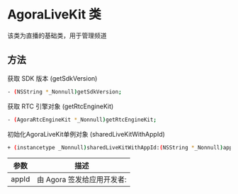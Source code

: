# AgoraLiveKit 类
该类为直播的基础类，用于管理频道

## 方法

获取 SDK 版本 (getSdkVersion)

```bash
- (NSString *_Nonnull)getSdkVersion;
```

获取 RTC 引擎对象 (getRtcEngineKit)

```bash
- (AgoraRtcEngineKit *_Nonnull)getRtcEngineKit;
```

初始化AgoraLiveKit单例对象 (sharedLiveKitWithAppId)

```bash
+ (instancetype _Nonnull)sharedLiveKitWithAppId:(NSString *_Nonnull)appId;
```

|   参数    |   描述    |
|:----------------------------:|:----------------------------:|
|appId|由 Agora 签发给应用开发者:|
